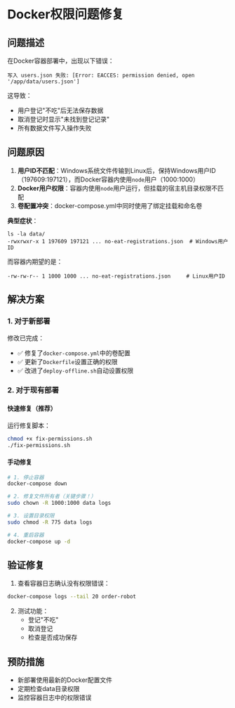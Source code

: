 # Docker权限问题修复

## 问题描述

在Docker容器部署中，出现以下错误：
```
写入 users.json 失败: [Error: EACCES: permission denied, open '/app/data/users.json']
```

这导致：
- 用户登记"不吃"后无法保存数据
- 取消登记时显示"未找到登记记录"
- 所有数据文件写入操作失败

## 问题原因

1. **用户ID不匹配**：Windows系统文件传输到Linux后，保持Windows用户ID（197609:197121），而Docker容器内使用`node`用户（1000:1000）
2. **Docker用户权限**：容器内使用`node`用户运行，但挂载的宿主机目录权限不匹配
3. **卷配置冲突**：docker-compose.yml中同时使用了绑定挂载和命名卷

**典型症状**：
```
ls -la data/
-rwxrwxr-x 1 197609 197121 ... no-eat-registrations.json  # Windows用户ID
```
而容器内期望的是：
```
-rw-rw-r-- 1 1000 1000 ... no-eat-registrations.json     # Linux用户ID
```

## 解决方案

### 1. 对于新部署

修改已完成：
- ✅ 修复了`docker-compose.yml`中的卷配置
- ✅ 更新了`Dockerfile`设置正确的权限
- ✅ 改进了`deploy-offline.sh`自动设置权限

### 2. 对于现有部署

#### 快速修复（推荐）
运行修复脚本：
```bash
chmod +x fix-permissions.sh
./fix-permissions.sh
```

#### 手动修复
```bash
# 1. 停止容器
docker-compose down

# 2. 修复文件所有者（关键步骤！）
sudo chown -R 1000:1000 data logs

# 3. 设置目录权限
sudo chmod -R 775 data logs

# 4. 重启容器
docker-compose up -d
```

## 验证修复

1. 查看容器日志确认没有权限错误：
```bash
docker-compose logs --tail 20 order-robot
```

2. 测试功能：
   - 登记"不吃"
   - 取消登记
   - 检查是否成功保存

## 预防措施

- 新部署使用最新的Docker配置文件
- 定期检查data目录权限
- 监控容器日志中的权限错误